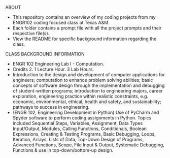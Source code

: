 ABOUT
- This repository contains an overview of my coding projects from my ENGR102 coding focused class at Texas A&M.
- Each folder contains a prompt file with all the project prompts and their respective file(s).
- View the README for specific background information regarding the class.

CLASS BACKGROUND INFORMATION
- ENGR 102 Engineering Lab I - Computation.
- Credits 2. 1 Lecture Hour. 3 Lab Hours.
- Introduction to the design and development of computer applications for engineers; computation to enhance problem solving abilities; basic concepts of software design through the implementation and debugging of student-written programs; introduction to engineering majors, career exploration, engineering practice within realistic constraints, e.g. economic, environmental, ethical, health and safety, and sustainability; pathways to success in engineering.
- (ENGR 102, Engineering Development in Python) Use of PyCharm and Spyder software to perform coding assignments in Python. Topics included Sequential Steps, Variables, Assignment, Data Types Input/Output, Modules, Calling Functions, Conditionals, Boolean Expressions, Creating & Testing Programs, Basic Debugging, Loops, Iteration, Arrays, Lists of Data, Top-Down Design of Programs, Advanced Functions, Scope, File Input & Output, Systematic Debugging, Functions & use in top-down/bottom-up design.
